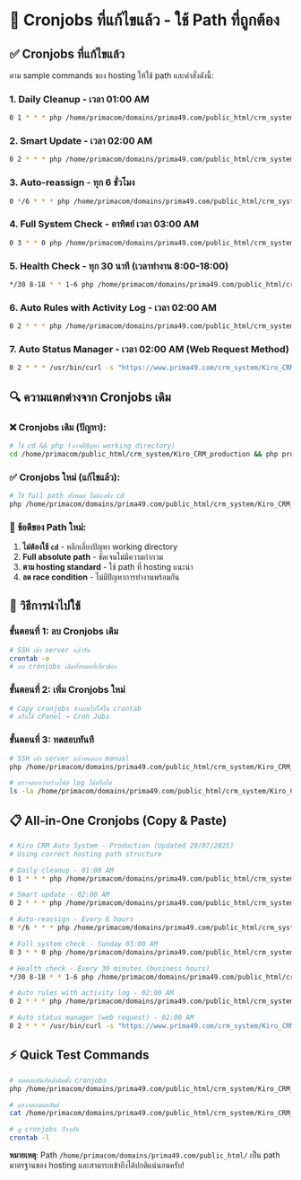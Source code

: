 # 🔧 Cronjobs ที่แก้ไขแล้ว - ใช้ Path ที่ถูกต้อง

## ✅ **Cronjobs ที่แก้ไขแล้ว**

ตาม sample commands ของ hosting ให้ใช้ path และคำสั่งดังนี้:

### 1. **Daily Cleanup - เวลา 01:00 AM**
```bash
0 1 * * * php /home/primacom/domains/prima49.com/public_html/crm_system/Kiro_CRM_production/production_auto_system.php daily >> /home/primacom/domains/prima49.com/public_html/crm_system/Kiro_CRM_production/logs/cron_daily.log 2>&1
```

### 2. **Smart Update - เวลา 02:00 AM**
```bash
0 2 * * * php /home/primacom/domains/prima49.com/public_html/crm_system/Kiro_CRM_production/production_auto_system.php smart >> /home/primacom/domains/prima49.com/public_html/crm_system/Kiro_CRM_production/logs/cron_smart.log 2>&1
```

### 3. **Auto-reassign - ทุก 6 ชั่วโมง**
```bash
0 */6 * * * php /home/primacom/domains/prima49.com/public_html/crm_system/Kiro_CRM_production/production_auto_system.php reassign >> /home/primacom/domains/prima49.com/public_html/crm_system/Kiro_CRM_production/logs/cron_reassign.log 2>&1
```

### 4. **Full System Check - อาทิตย์ เวลา 03:00 AM**
```bash
0 3 * * 0 php /home/primacom/domains/prima49.com/public_html/crm_system/Kiro_CRM_production/production_auto_system.php all >> /home/primacom/domains/prima49.com/public_html/crm_system/Kiro_CRM_production/logs/cron_full.log 2>&1
```

### 5. **Health Check - ทุก 30 นาที (เวลาทำงาน 8:00-18:00)**
```bash
*/30 8-18 * * 1-6 php /home/primacom/domains/prima49.com/public_html/crm_system/Kiro_CRM_production/system_health_check.php >> /home/primacom/domains/prima49.com/public_html/crm_system/Kiro_CRM_production/logs/health_check.log 2>&1
```

### 6. **Auto Rules with Activity Log - เวลา 02:00 AM**
```bash
0 2 * * * php /home/primacom/domains/prima49.com/public_html/crm_system/Kiro_CRM_production/cron/auto_rules_with_activity_log.php >> /home/primacom/domains/prima49.com/public_html/crm_system/Kiro_CRM_production/logs/cron_auto_rules_activity.log 2>&1
```

### 7. **Auto Status Manager - เวลา 02:00 AM (Web Request Method)**
```bash
0 2 * * * /usr/bin/curl -s "https://www.prima49.com/crm_system/Kiro_CRM_production/auto_status_manager.php?execute=1" > /dev/null 2>&1
```

## 🔍 **ความแตกต่างจาก Cronjobs เดิม**

### ❌ **Cronjobs เดิม (ปัญหา)**:
```bash
# ใช้ cd && php (อาจมีปัญหา working directory)
cd /home/primacom/public_html/crm_system/Kiro_CRM_production && php production_auto_system.php daily >> logs/cron_daily.log 2>&1
```

### ✅ **Cronjobs ใหม่ (แก้ไขแล้ว)**:
```bash
# ใช้ full path ทั้งหมด ไม่ต้องพึ่ง cd
php /home/primacom/domains/prima49.com/public_html/crm_system/Kiro_CRM_production/production_auto_system.php daily >> /home/primacom/domains/prima49.com/public_html/crm_system/Kiro_CRM_production/logs/cron_daily.log 2>&1
```

### 🎯 **ข้อดีของ Path ใหม่**:
1. **ไม่ต้องใช้ `cd`** - หลีกเลี่ยงปัญหา working directory
2. **Full absolute path** - ชัดเจนไม่มีความกำกวม
3. **ตาม hosting standard** - ใช้ path ที่ hosting แนะนำ
4. **ลด race condition** - ไม่มีปัญหาการทำงานพร้อมกัน

## 🚀 **วิธีการนำไปใช้**

### ขั้นตอนที่ 1: ลบ Cronjobs เดิม
```bash
# SSH เข้า server แล้วรัน
crontab -e
# ลบ cronjobs เดิมทั้งหมดที่เกี่ยวข้อง
```

### ขั้นตอนที่ 2: เพิ่ม Cronjobs ใหม่
```bash
# Copy cronjobs ข้างบนไปใส่ใน crontab
# หรือใช้ cPanel → Cron Jobs
```

### ขั้นตอนที่ 3: ทดสอบทันที
```bash
# SSH เข้า server แล้วทดสอบ manual
php /home/primacom/domains/prima49.com/public_html/crm_system/Kiro_CRM_production/production_auto_system.php daily

# ตรวจสอบว่าสร้างไฟล์ log ได้หรือไม่
ls -la /home/primacom/domains/prima49.com/public_html/crm_system/Kiro_CRM_production/logs/
```

## 📋 **All-in-One Cronjobs (Copy & Paste)**

```bash
# Kiro CRM Auto System - Production (Updated 29/07/2025)
# Using correct hosting path structure

# Daily cleanup - 01:00 AM
0 1 * * * php /home/primacom/domains/prima49.com/public_html/crm_system/Kiro_CRM_production/production_auto_system.php daily >> /home/primacom/domains/prima49.com/public_html/crm_system/Kiro_CRM_production/logs/cron_daily.log 2>&1

# Smart update - 02:00 AM  
0 2 * * * php /home/primacom/domains/prima49.com/public_html/crm_system/Kiro_CRM_production/production_auto_system.php smart >> /home/primacom/domains/prima49.com/public_html/crm_system/Kiro_CRM_production/logs/cron_smart.log 2>&1

# Auto-reassign - Every 6 hours
0 */6 * * * php /home/primacom/domains/prima49.com/public_html/crm_system/Kiro_CRM_production/production_auto_system.php reassign >> /home/primacom/domains/prima49.com/public_html/crm_system/Kiro_CRM_production/logs/cron_reassign.log 2>&1

# Full system check - Sunday 03:00 AM
0 3 * * 0 php /home/primacom/domains/prima49.com/public_html/crm_system/Kiro_CRM_production/production_auto_system.php all >> /home/primacom/domains/prima49.com/public_html/crm_system/Kiro_CRM_production/logs/cron_full.log 2>&1

# Health check - Every 30 minutes (business hours)
*/30 8-18 * * 1-6 php /home/primacom/domains/prima49.com/public_html/crm_system/Kiro_CRM_production/system_health_check.php >> /home/primacom/domains/prima49.com/public_html/crm_system/Kiro_CRM_production/logs/health_check.log 2>&1

# Auto rules with activity log - 02:00 AM
0 2 * * * php /home/primacom/domains/prima49.com/public_html/crm_system/Kiro_CRM_production/cron/auto_rules_with_activity_log.php >> /home/primacom/domains/prima49.com/public_html/crm_system/Kiro_CRM_production/logs/cron_auto_rules_activity.log 2>&1

# Auto status manager (web request) - 02:00 AM
0 2 * * * /usr/bin/curl -s "https://www.prima49.com/crm_system/Kiro_CRM_production/auto_status_manager.php?execute=1" > /dev/null 2>&1
```

## ⚡ **Quick Test Commands**

```bash
# ทดสอบทันทีหลังติดตั้ง cronjobs
php /home/primacom/domains/prima49.com/public_html/crm_system/Kiro_CRM_production/test_cron_setup.php

# ตรวจสอบผลลัพธ์
cat /home/primacom/domains/prima49.com/public_html/crm_system/Kiro_CRM_production/logs/cron_test.log

# ดู cronjobs ปัจจุบัน
crontab -l
```

**หมายเหตุ**: Path `/home/primacom/domains/prima49.com/public_html/` เป็น path มาตรฐานของ hosting และสามารถเข้าถึงได้ปกติแน่นอนครับ!